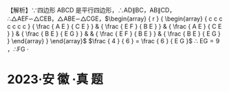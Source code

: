 【解析】∵四边形 ABCD 是平行四边形，∴AD∥BC，AB∥CD，∴△AEF∽△CEB，△ABE∽△CGE，$\begin{array} { r } { \begin{array} { c c c c c c c } { \frac { A E } { C E } } & { \frac { E F } { B E } } & { \frac { A E } { C E } } & { \frac { B E } { E G } } & & { \frac { E F } { B E } } & { \frac { B E } { E G } } \end{array} } \end{array}$ $\frac { 4 } { 6 } = \frac { 6 } { E G }$ ∴ $\mathrm { E G } = 9$ ，∴FG $\cdot$

# 2023·安 徽 ·真 题

